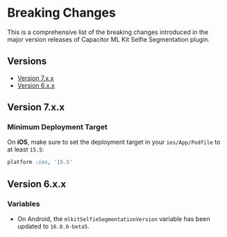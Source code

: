# Breaking Changes

This is a comprehensive list of the breaking changes introduced in the major version releases of Capacitor ML Kit Selfie Segmentation plugin.

## Versions

- [Version 7.x.x](#version-7xx)
- [Version 6.x.x](#version-6xx)

## Version 7.x.x

### Minimum Deployment Target

On **iOS**, make sure to set the deployment target in your `ios/App/Podfile` to at least `15.5`:

```ruby
platform :ios, '15.5'
```

## Version 6.x.x

### Variables

- On Android, the `mlkitSelfieSegmentationVersion` variable has been updated to `16.0.0-beta5`.
